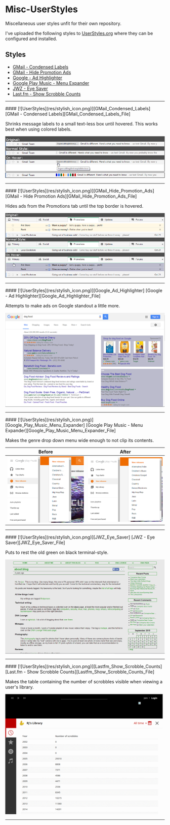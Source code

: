 Misc-UserStyles
===============

Miscellaneous user styles unfit for their own repository.

I've uploaded the following styles to [UserStyles.org][UserStylesProfile] where
they can be configured and installed.


## Styles
* [GMail - Condensed Labels](#GMail_Condensed_Labels)
* [GMail - Hide Promotion Ads](#GMail_Hide_Promotion_Ads)
* [Google - Ad Highlighter](#Google_Ad_Highlighter)
* [Google Play Music - Menu Expander](#Google_Play_Music_Menu_Expander)
* [JWZ - Eye Saver](#JWZ_Eye_Saver)
* [Last.fm - Show Scrobble Counts](#Lastfm_Show_Scrobble_Counts)

--------------------------------------------------------------------------------

<a name="GMail_Condensed_Labels" />
#### [![UserStyles](res/stylish_icon.png)][GMail_Condensed_Labels] [GMail - Condensed Labels][GMail_Condensed_Labels_File]

Shrinks message labels to a small text-less box until hovered.
This works best when using colored labels.

![Screenshot showing changes made by style.](res/GMail.Condensed.Labels.png)
![Screenshot with style active and colored labels.](res/GMail.Condensed.Labels.2.png)

--------------------------------------------------------------------------------

<a name="GMail_Hide_Promotion_Ads" />
#### [![UserStyles](res/stylish_icon.png)][GMail_Hide_Promotion_Ads] [GMail - Hide Promotion Ads][GMail_Hide_Promotion_Ads_File]

Hides ads from the Promotions tab until the top border is hovered.

![Screenshot showing changes made by style.](res/GMail.Hide.Promotion.Ads.png)

--------------------------------------------------------------------------------

<a name="Google_Ad_Highlighter" />
#### [![UserStyles](res/stylish_icon.png)][Google_Ad_Highlighter] [Google - Ad Highlighter][Google_Ad_Highlighter_File]

Attempts to make ads on Google standout a little more.

![Screenshot with style active.](res/Google.Ad.Highlighter.png)

--------------------------------------------------------------------------------

<a name="Google_Play_Music_Menu_Expander" />
#### [![UserStyles](res/stylish_icon.png)][Google_Play_Music_Menu_Expander] [Google Play Music - Menu Expander][Google_Play_Music_Menu_Expander_File]

Makes the genre drop down menu wide enough to not clip its contents.

| Before                                                                       | After                                                                           |
| ---------------------------------------------------------------------------- | ------------------------------------------------------------------------------- |
| ![Screenshot without style.](res/Google.Play.Music.Menu.Expander.Before.png) | ![Screenshot with style active.](res/Google.Play.Music.Menu.Expander.After.png) |

--------------------------------------------------------------------------------

<a name="JWZ_Eye_Saver" />
#### [![UserStyles](res/stylish_icon.png)][JWZ_Eye_Saver] [JWZ - Eye Saver][JWZ_Eye_Saver_File]

Puts to rest the old green on black terminal-style.

![Screenshot with style active.](res/JWZ.Improved.png)

--------------------------------------------------------------------------------

<a name="Lastfm_Show_Scrobble_Counts" />
#### [![UserStyles](res/stylish_icon.png)][Lastfm_Show_Scrobble_Counts] [Last.fm - Show Scrobble Counts][Lastfm_Show_Scrobble_Counts_File]

Makes the table containing the number of scrobbles visible when viewing a
user's library.

![Screenshot with style active.](res/Last.fm.Show.Scrobble.Counts.png)

--------------------------------------------------------------------------------

[UserStylesProfile]: https://userstyles.org/users/115392
[GMail_Condensed_Labels]: https://userstyles.org/styles/108412/gmail-condensed-labels
[GMail_Condensed_Labels_File]: GMail.Condensed.Labels.user.css
[GMail_Hide_Promotion_Ads]: https://userstyles.org/styles/118365/gmail-hide-promotion-ads
[GMail_Hide_Promotion_Ads_File]: GMail.Hide.Promotion.Ads.user.css
[Google_Ad_Highlighter]: https://userstyles.org/styles/108205/google-ad-highlighter
[Google_Ad_Highlighter_File]: Google.Ad.Highlighter.user.css
[Google_Play_Music_Menu_Expander]: https://userstyles.org/styles/118349/google-play-music-menu-expander
[Google_Play_Music_Menu_Expander_File]: Google.Play.Music.Menu.Expander.user.css
[JWZ_Eye_Saver]: https://userstyles.org/styles/108208/jwz-eye-saver
[JWZ_Eye_Saver_File]: JWZ.Improved.user.css
[Lastfm_Show_Scrobble_Counts]: https://userstyles.org/styles/118344/last-fm-show-scrobble-counts-in-library
[Lastfm_Show_Scrobble_Counts_File]: Last.fm.Show.Scrobble.Counts.user.css

